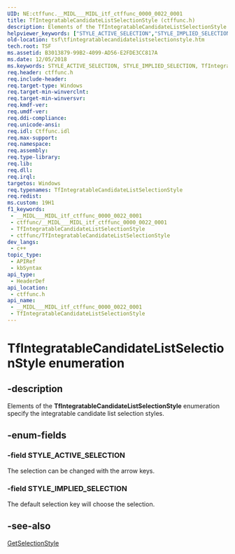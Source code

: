 ```yaml
---
UID: NE:ctffunc.__MIDL___MIDL_itf_ctffunc_0000_0022_0001
title: TfIntegratableCandidateListSelectionStyle (ctffunc.h)
description: Elements of the TfIntegratableCandidateListSelectionStyle enumeration specify the integratable candidate list selection styles.
helpviewer_keywords: ["STYLE_ACTIVE_SELECTION","STYLE_IMPLIED_SELECTION","TfIntegratableCandidateListSelectionStyle","TfIntegratableCandidateListSelectionStyle enumeration [Text Services Framework]","ctffunc/STYLE_ACTIVE_SELECTION","ctffunc/STYLE_IMPLIED_SELECTION","ctffunc/TfIntegratableCandidateListSelectionStyle","tsf.tfintegratablecandidatelistselectionstyle"]
old-location: tsf\tfintegratablecandidatelistselectionstyle.htm
tech.root: TSF
ms.assetid: B3013879-99B2-4099-AD56-E2FDE3CC817A
ms.date: 12/05/2018
ms.keywords: STYLE_ACTIVE_SELECTION, STYLE_IMPLIED_SELECTION, TfIntegratableCandidateListSelectionStyle, TfIntegratableCandidateListSelectionStyle enumeration [Text Services Framework], ctffunc/STYLE_ACTIVE_SELECTION, ctffunc/STYLE_IMPLIED_SELECTION, ctffunc/TfIntegratableCandidateListSelectionStyle, tsf.tfintegratablecandidatelistselectionstyle
req.header: ctffunc.h
req.include-header: 
req.target-type: Windows
req.target-min-winverclnt: 
req.target-min-winversvr: 
req.kmdf-ver: 
req.umdf-ver: 
req.ddi-compliance: 
req.unicode-ansi: 
req.idl: Ctffunc.idl
req.max-support: 
req.namespace: 
req.assembly: 
req.type-library: 
req.lib: 
req.dll: 
req.irql: 
targetos: Windows
req.typenames: TfIntegratableCandidateListSelectionStyle
req.redist: 
ms.custom: 19H1
f1_keywords:
 - __MIDL___MIDL_itf_ctffunc_0000_0022_0001
 - ctffunc/__MIDL___MIDL_itf_ctffunc_0000_0022_0001
 - TfIntegratableCandidateListSelectionStyle
 - ctffunc/TfIntegratableCandidateListSelectionStyle
dev_langs:
 - c++
topic_type:
 - APIRef
 - kbSyntax
api_type:
 - HeaderDef
api_location:
 - ctffunc.h
api_name:
 - __MIDL___MIDL_itf_ctffunc_0000_0022_0001
 - TfIntegratableCandidateListSelectionStyle
---
```


# TfIntegratableCandidateListSelectionStyle enumeration


## -description

Elements of the <b>TfIntegratableCandidateListSelectionStyle</b> enumeration specify the integratable candidate list selection styles.

## -enum-fields

### -field STYLE_ACTIVE_SELECTION

The selection can be changed with the arrow keys.

### -field STYLE_IMPLIED_SELECTION

The default selection key will choose the selection.

## -see-also

<a href="/windows/desktop/api/ctffunc/nf-ctffunc-itfintegratablecandidatelistuielement-getselectionstyle">GetSelectionStyle</a>

